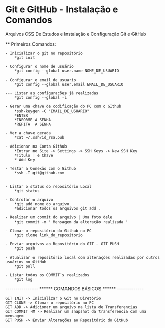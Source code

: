 # Git e GitHub - Instalação e Comandos
Arquivos CSS De Estudos e Instalação e Configuração Git e GitHub


** Primeiros Comandos:

	- Inicializar o git no repositório
		*git init

	- Configurar o nome de usuário
		*git config --global user.name NOME_DE_USUARIO

	- Configurar o email de usuario
		*git config --global user.email EMAIL_DE_USUARIO

	--- Listar as configurações já realizadas
		*git config --global -l

	- Gerar uma chave de codificação do PC com o GIthub
		*ssh-keygen -C "EMAIL_DE_USUARIO"
		*ENTER
		*INFORME A SENHA
		*REPITA  A SENHA
	
	- Ver a chave gerada
		*cat ~/.ssh/id_rsa.pub
	
	- Adicionar na Conta Github
		*Entrar no Site -> Settings -> SSH Keys -> New SSH Key	
		*Titulo | e Chave
		* Add Key

	- Testar a Conexão com o Github
		*ssh -T git@github.com
	
	
	- Listar o status do repositório Local
		*git status
	
	- Controlar o arquivo
		*git add nome_do_arquivo
		*adicionar todos os arquivos git add .

	- Realizar um commit do arquivo | Uma foto dele
		*git commit -m ' Mensagem da alteração realizada '

	- Clonar o repositório do Github no PC
		*git clone link_do_repositorio

	- Enviar arquivos ao Repositório do GIT - GIT PUSH
		*git push 
	
	- Atualizar o repositório local com alterações realizadas por outros usuários no GitHub
		*git pull
	
	- Listar todos os COMMIT´s realizados
		*git log

---------------- ****** COMANDOS BÁSICOS ****** -------------

	GIT INIT -> Inicializar o Git no Diretório
	GIT CLONE -> Clonar o repositório no PC
	GIT ADD -> Adicionar um arquivo na lista de Transferencias
	GIT COMMIT -M -> Realizar um snapshot da transferencia com uma mensagem
	GIT PUSH -> Enviar Alterações ao Repositório do GitHub
